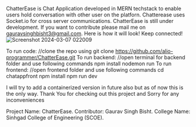 ChatterEase is Chat Application developed in MERN techstack to enable users hold conversation with other user on the platforn. Chatterease uses Socket.io for cross server communications. ChatterEase is still under development. If you want to contribute please mail me on gauravsinghbisht3@gmail.com.
Here is how it will look! Keep connected!
![Screenshot 2024-03-07 022009](https://github.com/alio-programmer/MERN-Chat-App/assets/92017948/a997438a-c476-4d21-a952-0b91feef17b2)

To run code:
//clone the repo using 
git clone https://github.com/alio-programmer/ChatterEase.git
To run backend:
//open terminal for backend folder and use following commands
npm install
nodemon run
To run frontend:
//open frontend folder and use following commands
cd chatappfront
npm install 
npm run dev

I will try to add a containerized version in future also but as of now this is the only way. Thank You for checking out this project and Sorry for any inconveniences 

Project Name: ChatterEase.
Contributor: Gaurav Singh Bisht.
College Name: Sinhgad College of Engineering (SCOE).
